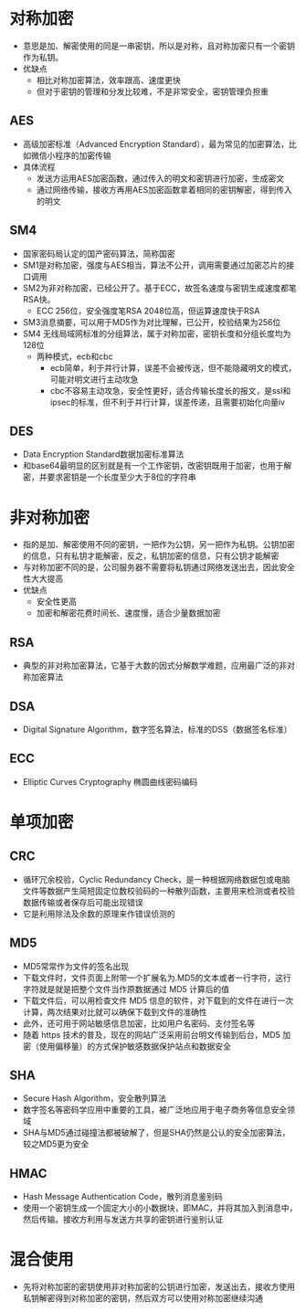 # 对称加密

- 意思是加、解密使用的同是一串密钥，所以是对称，且对称加密只有一个密钥作为私钥。
- 优缺点
  - 相比对称加密算法，效率跟高、速度更快
  - 但对于密钥的管理和分发比较难，不是非常安全，密钥管理负担重

## AES

- 高级加密标准（Advanced Encryption Standard），最为常见的加密算法，比如微信小程序的加密传输
- 具体流程
  - 发送方运用AES加密函数，通过传入的明文和密钥进行加密，生成密文
  - 通过网络传输，接收方再用AES加密函数拿着相同的密钥解密，得到传入的明文

## SM4

- 国家密码局认定的国产密码算法，简称国密
- SM1是对称加密，强度与AES相当，算法不公开，调用需要通过加密芯片的接口调用
- SM2为非对称加密，已经公开了。基于ECC，故签名速度与密钥生成速度都笔RSA快。
  - ECC 256位，安全强度笔RSA 2048位高，但运算速度快于RSA
- SM3消息摘要，可以用于MD5作为对比理解，已公开，校验结果为256位
- SM4 无线局域网标准的分组算法，属于对称加密，密钥长度和分组长度均为128位
  - 两种模式，ecb和cbc
    - ecb简单，利于并行计算，误差不会被传送，但不能隐藏明文的模式，可能对明文进行主动攻急
    - cbc不容易主动攻急，安全性更好，适合传输长度长的报文，是ssl和ipsec的标准，但不利于并行计算，误差传递，且需要初始化向量iv

## DES

- Data Encryption Standard数据加密标准算法
- 和base64最明显的区别就是有一个工作密钥，改密钥既用于加密，也用于解密，并要求密钥是一个长度至少大于8位的字符串

# 非对称加密

- 指的是加、解密使用不同的密钥，一把作为公钥，另一把作为私钥。公钥加密的信息，只有私钥才能解密，反之，私钥加密的信息，只有公钥才能解密
- 与对称加密不同的是，公司服务器不需要将私钥通过网络发送出去，因此安全性大大提高
- 优缺点
  - 安全性更高
  - 加密和解密花费时间长、速度慢，适合少量数据加密

## RSA

- 典型的非对称加密算法，它基于大数的因式分解数学难题，应用最广泛的非对称加密算法

## DSA

- Digital Signature Algorithm，数字签名算法，标准的DSS（数据签名标准）

## ECC

- Elliptic Curves Cryptography 椭圆曲线密码编码

# 单项加密

## CRC

- 循环冗余校验，Cyclic Redundancy Check，是一种根据网络数据包或电脑文件等数据产生简短固定位数校验码的一种散列函数，主要用来检测或者校验数据传输或者保存后可能出现错误
- 它是利用除法及余数的原理来作错误侦测的

## MD5

- MD5常常作为文件的签名出现
- 下载文件时，文件页面上附带一个扩展名为.MD5的文本或者一行字符，这行字符就是就是把整个文件当作原数据通过 MD5 计算后的值
- 下载文件后，可以用检查文件 MD5 信息的软件，对下载到的文件在进行一次计算，两次结果对比就可以确保下载到文件的准确性
- 此外，还可用于网站敏感信息加密，比如用户名密码、支付签名等
- 随着 https 技术的普及，现在的网站广泛采用前台明文传输到后台，MD5 加密（使用偏移量）的方式保护敏感数据保护站点和数据安全

## SHA

- Secure Hash Algorithm，安全散列算法
- 数字签名等密码学应用中重要的工具，被广泛地应用于电子商务等信息安全领域
- SHA与MD5通过碰撞法都被破解了，但是SHA仍然是公认的安全加密算法，较之MD5更为安全

## HMAC

- Hash Message Authentication Code，散列消息鉴别码
- 使用一个密钥生成一个固定大小的小数据块，即MAC，并将其加入到消息中，然后传输。接收方利用与发送方共享的密钥进行鉴别认证

# 混合使用

- 先将对称加密的密钥使用非对称加密的公钥进行加密，发送出去，接收方使用私钥解密得到对称加密的密钥，然后双方可以使用对称加密继续沟通